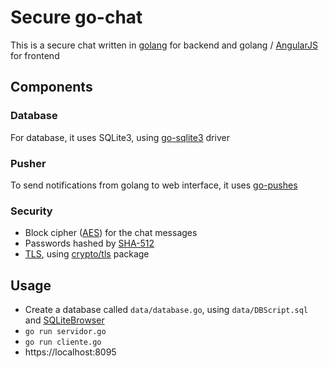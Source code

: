 # Secure go-chat
This is a secure chat written in [golang](https://golang.org/) for backend and golang / [AngularJS](https://angularjs.org/) for frontend
## Components
### Database
For database, it uses SQLite3, using [go-sqlite3](https://github.com/mattn/go-sqlite3) driver
### Pusher
To send notifications from golang to web interface, it uses [go-pushes](https://github.com/Toorop/go-pusher)
### Security
- Block cipher ([AES](https://en.wikipedia.org/wiki/Advanced_Encryption_Standard)) for the chat messages
- Passwords hashed by [SHA-512](https://en.wikipedia.org/wiki/SHA-2)
- [TLS](https://en.wikipedia.org/wiki/Transport_Layer_Security), using [crypto/tls](https://golang.org/pkg/crypto/tls/) package

## Usage
- Create a database called `data/database.go`, using `data/DBScript.sql` and [SQLiteBrowser](https://github.com/sqlitebrowser/sqlitebrowser)
- `go run servidor.go`
- `go run cliente.go`
- https://localhost:8095
